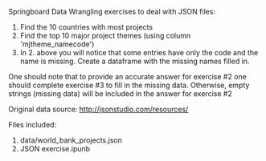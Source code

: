 Springboard Data Wrangling exercises to deal with JSON files:

1. Find the 10 countries with most projects
2. Find the top 10 major project themes (using column 'mjtheme_namecode')
3. In 2. above you will notice that some entries have only the code and the name is missing. Create a dataframe with the missing names filled in.

One should note that to provide an accurate answer for exercise #2 one should complete exercise #3 to fill in the missing data. Otherwise, empty strings (missing data) will be included in the answer for exercise #2

Original data source: http://jsonstudio.com/resources/

Files included:
  1. data/world_bank_projects.json
  2. JSON exercise.ipunb

